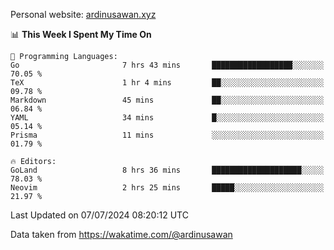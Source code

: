 Personal website: [ardinusawan.xyz](https://ardinusawan.xyz)

<!--START_SECTION:waka-->
📊 **This Week I Spent My Time On** 

```text
💬 Programming Languages: 
Go                       7 hrs 43 mins       ██████████████████░░░░░░░   70.05 % 
TeX                      1 hr 4 mins         ██░░░░░░░░░░░░░░░░░░░░░░░   09.78 % 
Markdown                 45 mins             ██░░░░░░░░░░░░░░░░░░░░░░░   06.84 % 
YAML                     34 mins             █░░░░░░░░░░░░░░░░░░░░░░░░   05.14 % 
Prisma                   11 mins             ░░░░░░░░░░░░░░░░░░░░░░░░░   01.79 % 

🔥 Editors: 
GoLand                   8 hrs 36 mins       ████████████████████░░░░░   78.03 % 
Neovim                   2 hrs 25 mins       █████░░░░░░░░░░░░░░░░░░░░   21.97 % 
```


 Last Updated on 07/07/2024 08:20:12 UTC
<!--END_SECTION:waka-->
Data taken from https://wakatime.com/@ardinusawan
